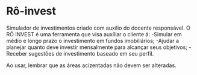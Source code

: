 # Rô-invest
Simulador de investimentos criado com auxílio do docente responsável.
O RÔ INVEST é uma ferramenta que visa auxíliar o cliente á:
-Simular em médio e longo prazo o investimento em fundos imobiliários;
-Ajudar a planejar quanto deve investir mensalmente para alcançar seus objetivos;
-Receber sugestões de investimento baseado em seu perfil.

Ao usar, lembrar que as áreas acizentadas não devem ser alteradas. 
